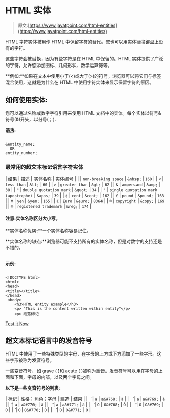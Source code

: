 # HTML 实体

> 原文:[https://www.javatpoint.com/html-entities](https://www.javatpoint.com/html-entities)

HTML 字符实体被用作 HTML 中保留字符的替代。您也可以用实体替换键盘上没有的字符。

这些字符会被替换，因为有些字符是在 HTML 中保留的。HTML 实体提供了广泛的字符，允许您添加图标、几何形状、数学运算符等。

**例如:**如果在文本中使用小于(<)或大于(>)的符号，浏览器可以将它们与标签混合使用，这就是为什么在 HTML 中使用字符实体来显示保留字符的原因。

## 如何使用实体:

您可以通过名称或数字字符引用来使用 HTML 文档中的实体。每个实体以符号&符号(&)开头，以分号(；).

**语法:**

```

&entity_name;
  OR
entity_number;

```

### 最常用的超文本标记语言字符实体

| 结果 | 描述 | 实体名称 | 实体编号 |
|  | `non-breaking space` | `&nbsp;` | `160` |
| `<` | `less than` | `&lt;` | `60` |
| `>` | `greater than` | `&gt;` | `62` |
| `&` | `ampersand` | `&amp;` | `38` |
| `"` | `double quotation mark` | `&quot;` | `34` |
| `'` | `single quotation mark (apostrophe)` | `&apos;` | `39` |
| `¢` | `cent` | `&cent;` | `162` |
| `£` | `pound` | `&pound;` | `163` |
| `¥` | `yen` | `&yen;` | `165` |
| `€` | `Euro` | `&euro;` | `8364` |
| `©` | `copyright` | `&copy;` | `169` |
| `®` | `registered trademark` | `&reg;` | `174` |

#### 注意:实体名称区分大小写。

**实体名称优势:**一个实体名称容易记住。

**实体名称的缺点:**浏览器可能不支持所有的实体名称，但是对数字的支持还是不错的。

## 

**示例:**

```

<!DOCTYPE html>
<html>
<head>
<title></title>
</head>
 <body>
    <h3>HTML entity example</h3>
    <p> "This is the content written within entity"</p>
    <p> 段落标记 
```

[Test it Now](https://compiler.javatpoint.com/opr/test.jsp?filename=htmlentities)

## 超文本标记语言中的发音符号

HTML 中使用了一些特殊类型的字母，在字母的上方或下方添加了一些字形。这些字形被称为发音符号。

一些变音符号，如 grave ( ̀)和 acute ( ́)被称为重音。发音符号可以用在字母的上面和下面，字母的内部，以及两个字母之间。

**以下是一些变音符号的列表:**

| 标记 | 性格；角色；字母 | 建造 | 结果 |
| ` ̀` | `a` | `a&#768;` | `à` |
| ` ́` | `a` | `a&#769;` | `á` |
| `̂` | `a` | `a&#770;` | `â` |
| ` ̃` | `a` | `a&#771;` | `ã` |
| ` ̀` | `O` | `O&#768;` | `Ò` |
| ` ́` | `O` | `O&#769;` | `Ó` |
| `̂` | `O` | `O&#770;` | `Ô` |
| ` ̃` | `O` | `O&#771;` | `Õ` |
